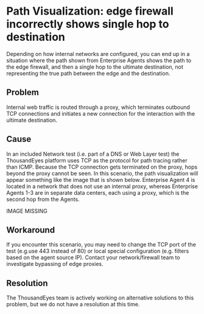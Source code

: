 # Path Visualization: edge firewall incorrectly shows single hop to destination

Depending on how internal networks are configured, you can end up in a situation where the path shown from Enterprise Agents shows the path to the edge firewall, and then a single hop to the ultimate destination, not representing the true path between the edge and the destination.

## Problem

Internal web traffic is routed through a proxy, which terminates outbound TCP connections and initiates a new connection for the interaction with the ultimate destination.

## Cause

In an included Network test \(i.e. part of a DNS or Web Layer test\) the ThousandEyes platform uses TCP as the protocol for path tracing rather than ICMP. Because the TCP connection gets terminated on the proxy, hops beyond the proxy cannot be seen. In this scenario, the path visualization will appear something like the image that is shown below. Enterprise Agent 4 is located in a network that does not use an internal proxy, whereas Enterprise Agents 1-3 are in separate data centers, each using a proxy, which is the second hop from the Agents.

IMAGE MISSING

## Workaround

If you encounter this scenario, you may need to change the TCP port of the test \(e.g.use 443 instead of 80\) or local special configuration \(e.g. filters based on the agent source IP\). Contact your network/firewall team to investigate bypassing of edge proxies.

## Resolution

The ThousandEyes team is actively working on alternative solutions to this problem, but we do not have a resolution at this time.


